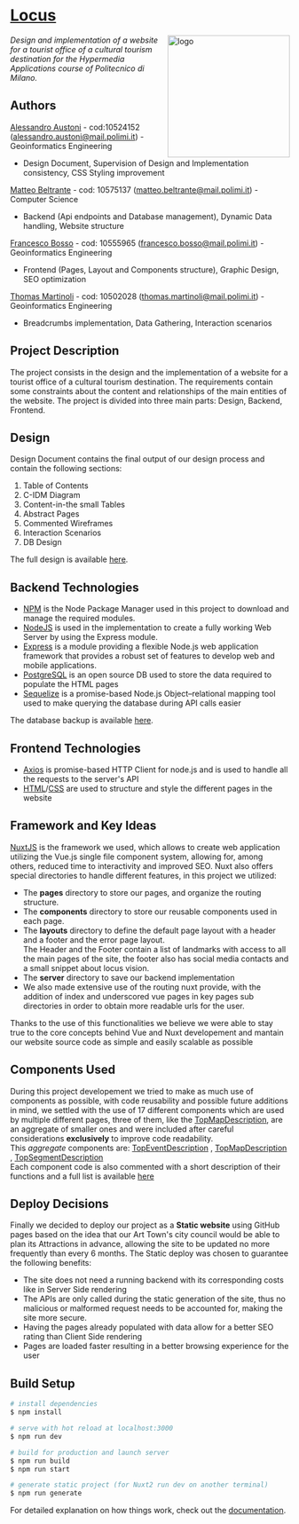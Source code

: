 # [Locus](https://locusbergamo.github.io/)
<img align="right" src="static/favicon.ico" alt="logo" width="220">

*Design and implementation of a website for a tourist office of a cultural tourism destination for the Hypermedia Applications course of Politecnico di Milano.*

## Authors
[Alessandro Austoni](https://github.com/AlessandroAustoni) - cod:10524152 (alessandro.austoni@mail.polimi.it) - Geoinformatics Engineering<br/>
- Design Document, Supervision of Design and Implementation consistency, CSS Styling improvement  

[Matteo Beltrante](https://github.com/Beltrante) - cod: 10575137 (matteo.beltrante@mail.polimi.it) - Computer Science<br>
- Backend (Api endpoints and Database management), Dynamic Data handling, Website structure 

[Francesco Bosso](https://github.com/FBosso) - cod: 10555965 (francesco.bosso@mail.polimi.it) - Geoinformatics Engineering<br>
- Frontend (Pages, Layout and Components structure), Graphic Design, SEO optimization

[Thomas Martinoli](https://github.com/ThomasMartinoli) - cod: 10502028 (thomas.martinoli@mail.polimi.it) - Geoinformatics Engineering<br>
- Breadcrumbs implementation, Data Gathering, Interaction scenarios


## Project Description
The project consists in the design and the implementation of a website for a tourist office of a cultural tourism destination. The requirements contain some constraints about the content and relationships of the main entities of the website.
The project is divided into three main parts: Design, Backend, Frontend. 

## Design
Design Document contains the final output of our design process and contain the following sections:
1. Table of Contents
2. C-IDM Diagram
3. Content-in-the small Tables
4. Abstract Pages 
5. Commented Wireframes
6. Interaction Scenarios
7. DB Design</br>

The full design is available [here](https://drive.google.com/file/d/1igvHiHHEG3tIFEkNs_j8C7FKsVK_iRD7/view?usp=sharing).

## Backend Technologies
+ [NPM](https://docs.npmjs.com/) is the Node Package Manager used in this project to download and manage the required modules.
+ [NodeJS](https://nodejs.org/it/docs/) is used in the implementation to create a fully working Web Server by using the Express module.
+ [Express](https://expressjs.com/it/) is a module providing a flexible Node.js web application framework that provides a robust set of features to develop web and mobile applications.
+ [PostgreSQL](https://www.postgresql.org/docs/) is an open source DB used to store the data required to populate the HTML pages
+ [Sequelize](https://sequelize.org/) is a promise-based Node.js Object–relational mapping tool used to make querying the database during API calls easier

The database backup is available [here](https://drive.google.com/file/d/1ktBKGa7r7UF077R3ejQ9QqKskbXeDRht/view?usp=sharing).

## Frontend Technologies
+ [Axios](https://axios-http.com/docs/intro) is promise-based HTTP Client for node.js and is used to handle all the requests to the server's API
+ [HTML](https://developer.mozilla.org/en-US/docs/Web/HTML?retiredLocale=it)/[CSS](https://developer.mozilla.org/en-US/docs/Web/CSS?retiredLocale=it) are used to structure and style the different pages in the website 

## Framework and Key Ideas 
[NuxtJS](https://nuxtjs.org/) is the framework we used, which allows to create web application utilizing the Vue.js single file component system, allowing for, among others, reduced time to interactivity and improved SEO.
Nuxt also offers special directories to handle different features, in this project we utilized:
+ The **pages** directory to store our pages, and organize the routing structure.
+ The **components** directory to store our reusable components used in each page.
+ The **layouts** directory to define the default page layout with a header and a footer and the error page layout.
<br> The Header and the Footer contain a list of landmarks with access to all the main pages of the site, the footer also has social media contacts and a small snippet about locus vision.
+ The **server** directory to save our backend implementation 
+ We also made extensive use of the routing nuxt provide, with the addition of index and underscored vue pages in key pages sub directories in order to obtain more readable urls for the user.</br>

Thanks to the use of this functionalities we believe we were able to stay true to the core concepts behind Vue and Nuxt developement and mantain our website source code as simple and easily scalable as possible 

## Components Used 
During this project developement we tried to make as much use of components as possible, with code reusability and possible future additions in mind, we settled with the use of 17 different components which are used by multiple different pages, three of them, like the [TopMapDescription](https://github.com/FBosso/Locus/blob/main/components/TopMapDescription.vue), are an aggregate of smaller ones and were included after careful considerations **exclusively** to improve code readability.
<br>This *aggregate* components are:
  [TopEventDescription](https://github.com/FBosso/Locus/blob/main/components/TopEventDescription.vue)
, [TopMapDescription](https://github.com/FBosso/Locus/blob/main/components/TopMapDescription.vue)
, [TopSegmentDescription](https://github.com/FBosso/Locus/blob/main/components/TopSegmentDescription.vue)
<br>
Each component code is also commented with a short description of their functions and a full list is available [here](https://github.com/FBosso/Locus/tree/main/components)   

## Deploy Decisions  
Finally we decided to deploy our project as a **Static website** using GitHub pages based on the idea that our Art Town's city council would be able to plan its Attractions in advance, allowing the site to be updated no more frequently than every 6 months.
The Static deploy was chosen to guarantee the following benefits:
+ The site does not need a running backend with its corresponding costs like in Server Side rendering 
+ The APIs are only called during the static generation of the site, thus no malicious  or malformed request needs to be accounted for, making the site more secure.   
+ Having the pages already populated with data allow for a better SEO rating than Client Side rendering
+ Pages are loaded faster resulting in a better browsing experience for the user

  
## Build Setup

```bash
# install dependencies
$ npm install

# serve with hot reload at localhost:3000
$ npm run dev

# build for production and launch server
$ npm run build
$ npm run start

# generate static project (for Nuxt2 run dev on another terminal)
$ npm run generate
```
For detailed explanation on how things work, check out the [documentation](https://nuxtjs.org).

